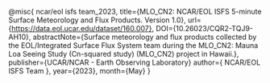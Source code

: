 @misc{
    ncar/eol isfs team_2023,
    title={MLO_CN2: NCAR/EOL ISFS 5-minute Surface Meteorology and Flux Products. Version 1.0},
    url={https://data.eol.ucar.edu/dataset/160.007},
    DOI={10.26023/CQR2-TQJ9-AH10},
    abstractNote={Surface meteorology and flux products collected by the EOL/Integrated Surface Flux System team during the MLO_CN2: Mauna Loa Seeing Study (Cn-squared study) (MLO_CN2) project in Hawaii.},
    publisher={UCAR/NCAR - Earth Observing Laboratory}
    author={ NCAR/EOL ISFS Team },
    year={2023},
    month={May} 
}
